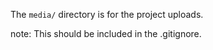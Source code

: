 The `media/` directory is for the project uploads.

note: This should be included in the .gitignore.